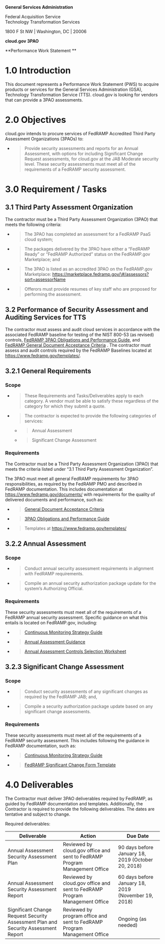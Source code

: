 **General Services Administration**

Federal Acquisition Service  
Technology Transformation Services

1800 F St NW | Washington, DC | 20006

**cloud.gov 3PAO**

**Performance Work Statement **

# **1.0 Introduction**

This document represents a Performance Work Statement (PWS) to acquire
products or services for the General Services Administration (GSA),
Technology Transformation Service (TTS). cloud.gov is looking for
vendors that can provide a 3PAO assessments.

# **2.0 Objectives**

cloud.gov intends to procure services of FedRAMP Accredited Third Party
Assessment Organizations (3PAOs) to:

  - > Provide security assessments and reports for an Annual Assessment,
    > with options for including Significant Change Request assessments,
    > for cloud.gov at the JAB Moderate security level. These security
    > assessments must meet all of the requirements of a FedRAMP
    > security assessment.

# **3.0 Requirement / Tasks**

##

## **3.1 Third Party Assessment Organization**

The contractor must be a Third Party Assessment Organization (3PAO) that
meets the following criteria:

  - > The 3PAO has completed an assessment for a FedRAMP PaaS cloud
    > system;

  - > The packages delivered by the 3PAO have either a “FedRAMP Ready”
    > or “FedRAMP Authorized” status on the FedRAMP.gov Marketplace; and

  - > The 3PAO is listed as an accredited 3PAO on the FedRAMP.gov
    > Marketplace:
    > [<span class="underline">https://marketplace.fedramp.gov/\#/assessors?sort=assessorName</span>](https://marketplace.fedramp.gov/#/assessors?sort=assessorName)

  - > Offerors must provide resumes of key staff who are proposed for
    > performing the
assessment.

##

## **3.2 Performance of Security Assessment and Auditing Services for TTS**

The contractor must assess and audit cloud services in accordance with
the associated FedRAMP baseline for testing of the NIST 800-53 (as
revised) controls, [<span class="underline">FedRAMP 3PAO Obligations and
Performance
Guide</span>](https://www.fedramp.gov/assets/resources/documents/3PAO_Obligations_and_Performance_Guide.pdf),
and [<span class="underline">FedRAMP General Document Acceptance
Criteria</span>](https://www.fedramp.gov/assets/resources/documents/FedRAMP_General_Document_Acceptance_Criteria.pdf)
. The contractor must assess and audit controls required by the FedRAMP
Baselines located at
[<span class="underline">https://www.fedramp.gov/templates/</span>](https://www.fedramp.gov/templates/).

## **3.2.1 General Requirements**

### **Scope**

  - > These Requirements and Tasks/Deliverables apply to each category.
    > A vendor must be able to satisfy these regardless of the category
    > for which they submit a quote.

  - > The contractor is expected to provide the following categories of
    > services:

      - > Annual Assessment

      - > Significant Change Assessment

### **Requirements**

The Contractor must be a Third Party Assessment Organization (3PAO) that
meets the criteria listed under “3.1 Third Party Assessment
Organization”.

The 3PAO must meet all general FedRAMP requirements for 3PAO
responsibilities, as required by the FedRAMP PMO and described in
FedRAMP documentation. This includes documentation at
[<span class="underline">https://www.fedramp.gov/documents/</span>](https://www.fedramp.gov/documents/)
with requirements for the quality of delivered documents and
performance, such as:

  - > [<span class="underline">General Document Acceptance
    > Criteria</span>](https://www.fedramp.gov/assets/resources/documents/FedRAMP_General_Document_Acceptance_Criteria.pdf)

  - > [<span class="underline">3PAO Obligations and Performance
    > Guide</span>](https://www.fedramp.gov/assets/resources/documents/3PAO_Obligations_and_Performance_Guide.pdf)

  - > Templates at
    > [<span class="underline">https://www.fedramp.gov/templates/</span>](https://www.fedramp.gov/templates/)

## **3.2.2 Annual Assessment**

### **Scope**

  - > Conduct annual security assessment requirements in alignment with
    > FedRAMP requirements.

  - > Compile an annual security authorization package update for the
    > system’s Authorizing Official.

### **Requirements**

These security assessments must meet all of the requirements of a
FedRAMP annual security assessment. Specific guidance on what this
entails is located on FedRAMP.gov, including:

  - > [<span class="underline">Continuous Monitoring Strategy
    > Guide</span>](https://www.fedramp.gov/assets/resources/documents/CSP_Continuous_Monitoring_Strategy_Guide.pdf)

  - > [<span class="underline">Annual Assessment
    > Guidance</span>](https://www.fedramp.gov/assets/resources/documents/CSP_Annual_Assessment_Guidance.pdf)

  - > [<span class="underline">Annual Assessment Controls Selection
    > Worksheet</span>](https://www.fedramp.gov/assets/resources/documents/CSP_Annual_Assessment_Controls_Selection_Worksheet.xlsx)

## **3.2.3 Significant Change Assessment**

### **Scope**

  - > Conduct security assessments of any significant changes as
    > required by the FedRAMP JAB; and,

  - > Compile a security authorization package update based on any
    > significant change assessments.

### **Requirements**

These security assessments must meet all of the requirements of a
FedRAMP security assessment. This includes following the guidance in
FedRAMP documentation, such as:

  - > [<span class="underline">Continuous Monitoring Strategy
    > Guide</span>](https://www.fedramp.gov/assets/resources/documents/CSP_Continuous_Monitoring_Strategy_Guide.pdf)

  - > [<span class="underline">FedRAMP Significant Change Form
    > Template</span>](https://www.fedramp.gov/assets/resources/templates/FedRAMP-Significant-Change-Form-Template.pdf)

# **4.0 Deliverables**

The Contractor must deliver 3PAO deliverables required by FedRAMP, as guided by FedRAMP documentation and templates. Additionally, the Contractor is required to provide the following deliverables. The dates are tentative and subject to change.

Required
deliverables:

| Deliverable                                                                        | Action                                                                     | Due Date                                            |
| ---------------------------------------------------------------------------------- | -------------------------------------------------------------------------- | --------------------------------------------------- |
| Annual Assessment Security Assessment Plan                                         | Reviewed by cloud.gov office and sent to FedRAMP Program Management Office | 90 days before January 18, 2019 (October 20, 2018)  |
| Annual Assessment Security Assessment Report                                       | Reviewed by cloud.gov office and sent to FedRAMP Program Management Office | 60 days before January 18, 2019 (November 19, 2018) |
| Significant Change Request Security Assessment Plan and Security Assessment Report | Reviewed by program office and sent to FedRAMP Program Management Office   | Ongoing (as needed)                                 |
